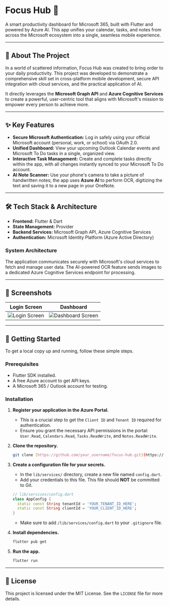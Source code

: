 # Focus Hub 🎯

A smart productivity dashboard for Microsoft 365, built with Flutter and powered by Azure AI. This app unifies your calendar, tasks, and notes from across the Microsoft ecosystem into a single, seamless mobile experience.



---

## 🚀 About The Project

In a world of scattered information, Focus Hub was created to bring order to your daily productivity. This project was developed to demonstrate a comprehensive skill set in cross-platform mobile development, secure API integration with cloud services, and the practical application of AI.

It directly leverages the **Microsoft Graph API** and **Azure Cognitive Services** to create a powerful, user-centric tool that aligns with Microsoft's mission to empower every person to achieve more.

---

## ✨ Key Features

* **Secure Microsoft Authentication:** Log in safely using your official Microsoft account (personal, work, or school) via OAuth 2.0.
* **Unified Dashboard:** View your upcoming Outlook Calendar events and Microsoft To Do tasks in a single, organized view.
* **Interactive Task Management:** Create and complete tasks directly within the app, with all changes instantly synced to your Microsoft To Do account.
* **AI Note Scanner:** Use your phone's camera to take a picture of handwritten notes; the app uses **Azure AI** to perform OCR, digitizing the text and saving it to a new page in your OneNote.

---

## 🛠️ Tech Stack & Architecture

* **Frontend:** Flutter & Dart
* **State Management:** Provider
* **Backend Services:** Microsoft Graph API, Azure Cognitive Services
* **Authentication:** Microsoft Identity Platform (Azure Active Directory)

### System Architecture
The application communicates securely with Microsoft's cloud services to fetch and manage user data. The AI-powered OCR feature sends images to a dedicated Azure Cognitive Services endpoint for processing.



---

## 📸 Screenshots

| Login Screen | Dashboard |
| :----------: | :---------: |
| ![Login Screen](path/to/your/login_screenshot.png) | ![Dashboard Screen](path/to/your/dashboard_screenshot.png) |

---

## 🏁 Getting Started

To get a local copy up and running, follow these simple steps.

### Prerequisites

* Flutter SDK installed.
* A free Azure account to get API keys.
* A Microsoft 365 / Outlook account for testing.

### Installation

1.  **Register your application in the Azure Portal.**
    * This is a crucial step to get the `Client ID` and `Tenant ID` required for authentication.
    * Ensure you grant the necessary API permissions in the portal: `User.Read`, `Calendars.Read`, `Tasks.ReadWrite`, and `Notes.ReadWrite`.

2.  **Clone the repository.**
    ```sh
    git clone [https://github.com/your_username/focus-hub.git](https://github.com/your_username/focus-hub.git)
    ```

3.  **Create a configuration file for your secrets.**
    * In the `lib/services/` directory, create a new file named `config.dart`.
    * Add your credentials to this file. This file should **NOT** be committed to Git.

    ```dart
    // lib/services/config.dart
    class AppConfig {
      static const String tenantId = 'YOUR_TENANT_ID_HERE';
      static const String clientId = 'YOUR_CLIENT_ID_HERE';
    }
    ```
    * Make sure to add `/lib/services/config.dart` to your `.gitignore` file.

4.  **Install dependencies.**
    ```sh
    flutter pub get
    ```

5.  **Run the app.**
    ```sh
    flutter run
    ```
---

## 📄 License

This project is licensed under the MIT License. See the `LICENSE` file for more details.
